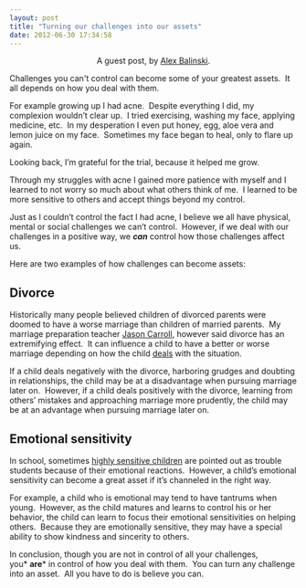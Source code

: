 ```yaml
---
layout: post
title: "Turning our challenges into our assets"
date: 2012-06-30 17:34:58
---
```


<p style="text-align: center; ">
  A guest post, by <a href="http://scripturenews.com" target="blank">Alex Balinski</a>.
</p>

Challenges you can't control can become some of your greatest assets.  It all depends on how you deal with them. 

For example growing up I had acne.  Despite everything I did, my complexion wouldn’t clear up.  I tried exercising, washing my face, applying medicine, etc.  In my desperation I even put honey, egg, aloe vera and lemon juice on my face.  Sometimes my face began to heal, only to flare up again.

Looking back, I’m grateful for the trial, because it helped me grow.

Through my struggles with acne I gained more patience with myself and I learned to not worry so much about what others think of me.  I learned to be more sensitive to others and accept things beyond my control.

Just as I couldn’t control the fact I had acne, I believe we all have physical, mental or social challenges we can’t control.  However, if we deal with our challenges in a positive way, we ***can*** control how those challenges affect us.

Here are two examples of how challenges can become assets:

## Divorce

Historically many people believed children of divorced parents were doomed to have a worse marriage than children of married parents.  My marriage preparation teacher [Jason Carroll][1], however said divorce has an extremifying effect.  It can influence a child to have a better or worse marriage depending on how the child [deals][2] with the situation.  

 [1]: http://loveandfidelity.org/default.aspx?ID=11#Q11
 [2]: http://www.familylife.com/articles/topics/marriage/getting-married/engagements-and-weddings/stopping-the-cycle-entering-marriage-as-a-child-of-divorce

If a child deals negatively with the divorce, harboring grudges and doubting in relationships, the child may be at a disadvantage when pursuing marriage later on.  However, if a child deals positively with the divorce, learning from others’ mistakes and approaching marriage more prudently, the child may be at an advantage when pursuing marriage later on.

## Emotional sensitivity

In school, sometimes [highly sensitive children][3] are pointed out as trouble students because of their emotional reactions.  However, a child’s emotional sensitivity can become a great asset if it’s channeled in the right way. 

 [3]: http://giftedkids.about.com/od/gifted101/qt/emotional_oe.htm

For example, a child who is emotional may tend to have tantrums when young.  However, as the child matures and learns to control his or her behavior, the child can learn to focus their emotional sensitivities on helping others.  Because they are emotionally sensitive, they may have a special ability to show kindness and sincerity to others.

In conclusion, though you are not in control of all your challenges, you* **are*** in control of how you deal with them.  You can turn any challenge into an asset.  All you have to do is believe you can.